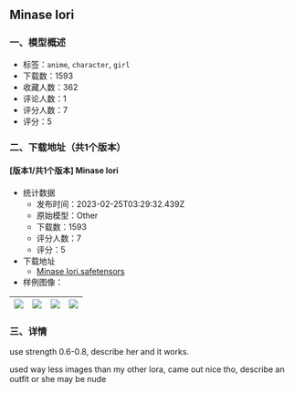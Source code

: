 ## Minase Iori 
### 一、模型概述

- 标签：`anime`, `character`, `girl`
- 下载数：1593
- 收藏人数：362
- 评论人数：1
- 评分人数：7
- 评分：5

### 二、下载地址（共1个版本）

#### [版本1/共1个版本] Minase Iori 

- 统计数据
  - 发布时间：2023-02-25T03:29:32.439Z
  - 原始模型：Other
  - 下载数：1593
  - 评分人数：7
  - 评分：5
- 下载地址
  - [Minase Iori.safetensors](https://civitai.com/api/download/models/15081)
- 样例图像：

| <img src="https://image.civitai.com/xG1nkqKTMzGDvpLrqFT7WA/f8ed3e39-c43c-4305-7027-4ab372b13100/width=450/148311.jpeg" /> | <img src="https://image.civitai.com/xG1nkqKTMzGDvpLrqFT7WA/7e82cd56-28a5-431f-23aa-51b10842d400/width=450/148315.jpeg" /> | <img src="https://image.civitai.com/xG1nkqKTMzGDvpLrqFT7WA/3bb319b0-9741-4deb-d54f-0e097608b600/width=450/148314.jpeg" /> | <img src="https://image.civitai.com/xG1nkqKTMzGDvpLrqFT7WA/18d4bf22-9024-4bd0-0e24-6c58855dba00/width=450/148313.jpeg" /> |
| ---- | ---- | ---- | ---- |


### 三、详情
<p>use strength 0.6-0.8, describe her and it works.</p><p>used way less images than my other lora, came out nice tho, describe an outfit or she may be nude </p>